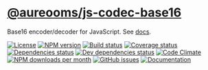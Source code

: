 [@aureooms/js-codec-base16](https://aureooms.github.io/js-codec-base16)
==

Base16 encoder/decoder for JavaScript.
See [docs](https://aureooms.github.io/js-codec-base16/index.html).

[![License](https://img.shields.io/github/license/aureooms/js-codec-base16.svg?style=flat)](https://raw.githubusercontent.com/aureooms/js-codec-base16/master/LICENSE)
[![NPM version](https://img.shields.io/npm/v/@aureooms/js-codec-base16.svg?style=flat)](https://www.npmjs.org/package/@aureooms/js-codec-base16)
[![Build status](https://img.shields.io/travis/aureooms/js-codec-base16.svg?style=flat)](https://travis-ci.org/aureooms/js-codec-base16)
[![Coverage status](https://img.shields.io/coveralls/aureooms/js-codec-base16.svg?style=flat)](https://coveralls.io/r/aureooms/js-codec-base16)
[![Dependencies status](https://img.shields.io/david/aureooms/js-codec-base16.svg?style=flat)](https://david-dm.org/aureooms/js-codec-base16)
[![Dev dependencies status](https://img.shields.io/david/dev/aureooms/js-codec-base16.svg?style=flat)](https://david-dm.org/aureooms/js-codec-base16?type=dev)
[![Code Climate](https://img.shields.io/codeclimate/github/aureooms/js-codec-base16.svg?style=flat)](https://codeclimate.com/github/aureooms/js-codec-base16)
[![NPM downloads per month](https://img.shields.io/npm/dm/@aureooms/js-codec-base16.svg?style=flat)](https://www.npmjs.org/package/@aureooms/js-codec-base16)
[![GitHub issues](https://img.shields.io/github/issues/aureooms/js-codec-base16.svg?style=flat)](https://github.com/aureooms/js-codec-base16/issues)
[![Documentation](https://aureooms.github.io/js-codec-base16/badge.svg)](https://aureooms.github.io/js-codec-base16/source.html)
